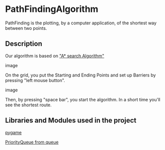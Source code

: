 # PathFindingAlgorithm
PathFinding is the plotting, by a computer application, of the shortest way between two points.
## Description
Our algorithm is based on ["A* search Algorithm"](https://en.wikipedia.org/wiki/A*_search_algorithm) 

image

On the grid, you put the Starting and Ending Points and set up Barriers by pressing "left mouse button".

image

Then, by pressing "space bar", you start the algorithm. In a short time you'll see the shortest route.

## Libraries and Modules used in the project
[pygame](https://pypi.org/project/pygame/)

[PriorityQueue from queue](https://docs.python.org/3/library/queue.html)

